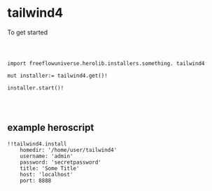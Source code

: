 # tailwind4



To get started

```vlang



import freeflowuniverse.herolib.installers.something. tailwind4

mut installer:= tailwind4.get()!

installer.start()!




```

## example heroscript


```hero
!!tailwind4.install
    homedir: '/home/user/tailwind4'
    username: 'admin'
    password: 'secretpassword'
    title: 'Some Title'
    host: 'localhost'
    port: 8888

```



